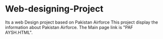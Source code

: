 # Web-designing-Project
Its a web Design project based on Pakistan Airforce 
This project display the information about Pakistan Airforce.
The Main page link is "PAF AYSH.HTML".
